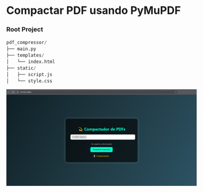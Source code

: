 # Compactar PDF usando PyMuPDF

### Root Project
```python
pdf_compressor/
├── main.py
├── templates/
│   └── index.html
├── static/
│   ├── script.js
│   └── style.css
```

<img src="docs/IMG31032025.jpg">